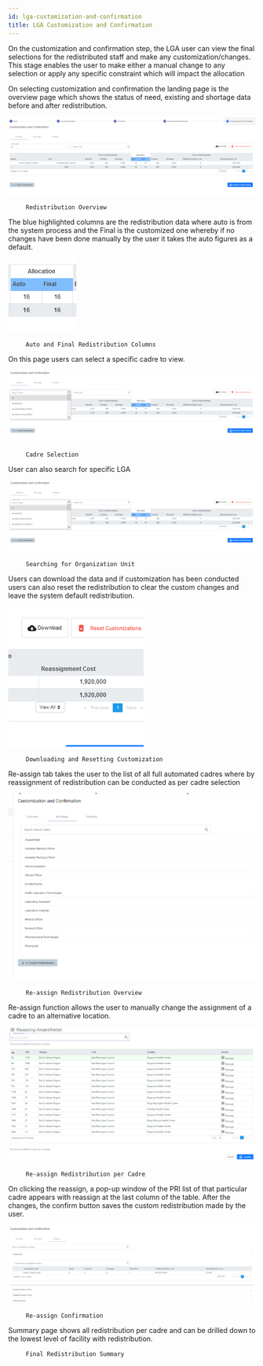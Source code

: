```yaml
---
id: lga-customization-and-confirmation
title: LGA Customization and Confirmation
---
```


On the customization and confirmation step, the LGA user can view the final selections for the redistributed staff and make any customization/changes. This stage enables the user to make either a manual change to any selection or apply any specific constraint which will impact the allocation

On selecting customization and confirmation the landing page is the overview page which shows the status of need, existing and shortage data before and after redistribution.

![img alt](/img/LGA_CustAndConf1.png)

         Redistribution Overview

The blue highlighted columns are the redistribution data where auto is from the system process and the Final is the customized one whereby if no changes have been done manually by the user it takes the auto figures as a default.

![img alt](/img/LGA_CustAndConf2.png)

         Auto and Final Redistribution Columns

On this page users can select a specific cadre to view.

![img alt](/img/LGA_CustAndConf3.png)

         Cadre Selection

User can also search for specific LGA

![img alt](/img/LGA_CustAndConf4.png)

         Searching for Organization Unit

Users can download the data and if customization has been conducted users can also reset the redistribution to clear the custom changes and leave the system default redistribution.

![img alt](/img/LGA_CustAndConf5.png)

         Downloading and Resetting Customization

Re-assign tab takes the user to the list of all full automated cadres where by reassignment of redistribution can be conducted as per cadre selection

![img alt](/img/LGA_CustAndConf6.png)

         Re-assign Redistribution Overview

Re-assign function allows the user to manually change the assignment of a cadre to an alternative location.

![img alt](/img/LGA_CustAndConf7.png)

         Re-assign Redistribution per Cadre

On clicking the reassign, a pop-up window of the PRI list of that particular cadre appears with reassign at the last column of the table. After the changes, the confirm button saves the custom redistribution made by the user.

![img alt](/img/LGA_CustAndConf8.png)

         Re-assign Confirmation

Summary page shows all redistribution per cadre and can be drilled down to the lowest level of facility with redistribution.

         Final Redistribution Summary
